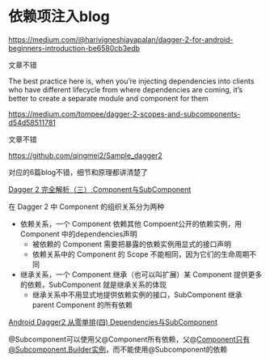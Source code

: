 # 依赖项注入blog

https://medium.com/@harivigneshjayapalan/dagger-2-for-android-beginners-introduction-be6580cb3edb

文章不错

The best practice here is, when you’re injecting dependencies into clients who have different lifecycle from where dependencies are coming, it’s better to create a separate module and component for them

https://medium.com/tompee/dagger-2-scopes-and-subcomponents-d54d58511781

文章不错



https://github.com/qingmei2/Sample_dagger2

对应的6篇blog不错，细节和原理都讲清楚了



[Dagger 2 完全解析（三）,Component与SubComponent](https://blog.csdn.net/xiaowu_zhu/article/details/93784400)

在 Dagger 2 中 Component 的组织关系分为两种

+ 依赖关系，一个 Component 依赖其他 Compoent公开的依赖实例，用 Component 中的dependencies声明
  + 被依赖的 Component 需要把暴露的依赖实例用显式的接口声明
  + 依赖关系中的 Component 的 Scope 不能相同，因为它们的生命周期不同
+ 继承关系，一个 Component 继承（也可以叫扩展）某 Component 提供更多的依赖，SubComponent 就是继承关系的体现
  + 继承关系中不用显式地提供依赖实例的接口，SubComponent 继承 parent Component 的所有依赖

[Android Dagger2 从零单排(四) Dependencies与SubComponent](https://www.jianshu.com/p/b989e2cb88f6)

@Subcomponent可以使用父@Component所有依赖，父@Component只有@Subcomponent.Builder实例，而不能使用@Subcomponent的依赖

